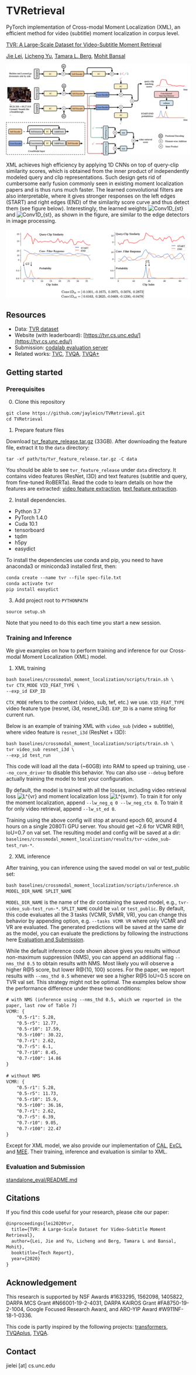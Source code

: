 TVRetrieval
=====
PyTorch implementation of Cross-modal Moment Localization (XML), an efficient method for
video (subtitle) moment localization in corpus level. 

[TVR: A Large-Scale Dataset for Video-Subtitle Moment Retrieval](https://arxiv.org/abs/2001.09099)

[Jie Lei](http://www.cs.unc.edu/~jielei/), [Licheng Yu](http://www.cs.unc.edu/~licheng/),
[Tamara L. Berg](http://tamaraberg.com/), [Mohit Bansal](http://www.cs.unc.edu/~mbansal/)


![model_overview](./imgs/model_overview.png)


XML achieves high efficiency by applying 1D CNNs on top of query-clip similarity scores, 
which is obtained from the inner product of independently modeled query and clip representations. 
Such design gets rid of cumbersome early fusion commonly seen in existing moment localization papers 
and is thus runs much faster. The learned convolutional filters are also interpretable, where it 
gives stronger responses on the left edges (START) and right edges (END) of the similarity 
score curve and thus detect them (see figure below). Interestingly, the learned weights 
![Conv1D_{st}](https://render.githubusercontent.com/render/math?math=Conv1D_%7Bst%7D) 
and ![Conv1D_{st}](https://render.githubusercontent.com/render/math?math=Conv1D_%7Bed%7D), 
as shown in the figure, are similar to the edge detectors in image processing.

![conv_example.png](./imgs/conv_example.png)

## Resources
- Data: [TVR dataset](./data/)
- Website (with leaderboard): [https://tvr.cs.unc.edu/](https://tvr.cs.unc.edu/)
- Submission: [codalab evaluation server](https://competitions.codalab.org/competitions/22780)
- Related works: [TVC](https://github.com/jayleicn/TVCaption), [TVQA](https://github.com/jayleicn/TVQA), [TVQA+](https://github.com/jayleicn/TVQAplus)

## Getting started
### Prerequisites
0. Clone this repository
```
git clone https://github.com/jayleicn/TVRetrieval.git
cd TVRetrieval
```

1. Prepare feature files

Download [tvr_feature_release.tar.gz](https://drive.google.com/file/d/1j4mVkXjKCgafW3ReNjZ2Rk6CKx0Fk_n5/view?usp=sharing) (33GB). 
After downloading the feature file, extract it to the `data` directory:
```
tar -xf path/to/tvr_feature_release.tar.gz -C data
```
You should be able to see `tvr_feature_release` under `data` directory. 
It contains video features (ResNet, I3D) and text features (subtitle and query, from fine-tuned RoBERTa). 
Read the code to learn details on how the features are extracted: 
[video feature extraction](./utils/video_feature), [text feature extraction](./utils/text_feature). 

2. Install dependencies.
- Python 3.7
- PyTorch 1.4.0
- Cuda 10.1
- tensorboard
- tqdm
- h5py
- easydict

To install the dependencies use conda and pip, 
you need to have anaconda3 or miniconda3 installed first, then:
```
conda create --name tvr --file spec-file.txt
conda activate tvr 
pip install easydict
```

3. Add project root to `PYTHONPATH`
```
source setup.sh
```
Note that you need to do this each time you start a new session.

### Training and Inference
We give examples on how to perform training and inference for our Cross-modal Moment Localization (XML) model.

1. XML training
```
bash baselines/crossmodal_moment_localization/scripts/train.sh \
tvr CTX_MODE VID_FEAT_TYPE \
--exp_id EXP_ID
```
`CTX_MODE` refers to the context (video, sub, tef, etc.) we use. 
`VID_FEAT_TYPE` video feature type (resnet, i3d, resnet_i3d). 
`EXP_ID` is a name string for current run. 

Below is an example of training XML with `video_sub` (video + subtitle), 
where video feature is `resnet_i3d` (ResNet + I3D):
```
bash baselines/crossmodal_moment_localization/scripts/train.sh \
tvr video_sub resnet_i3d \
--exp_id test_run
```
This code will load all the data (~60GB) into RAM to speed up training, 
use `--no_core_driver` to disable this behavior. You can also use `--debug` before actually training the model to 
test your configuration.

By default, the model is trained with all the losses, including 
video retrieval loss ![L^{vr}](https://render.githubusercontent.com/render/math?math=L%5E%7Bvr%7D) 
and moment localization loss ![L^{svmr}](https://render.githubusercontent.com/render/math?math=L%5E%7Bsvmr%7D).
To train it for only the moment localization, append `--lw_neg_q 0 --lw_neg_ctx 0`.
To train it for only video retrieval, append `--lw_st_ed 0`. 

Training using the above config will stop at around epoch 60, around 4 hours on a single 2080Ti GPU server.
You should get ~2.6 for VCMR R@1, IoU=0.7 on val set. 
The resulting model and config will be saved at a dir:
`baselines/crossmodal_moment_localization/results/tvr-video_sub-test_run-*`.

2. XML inference

After training, you can inference using the saved model on val or test_public set:
```
bash baselines/crossmodal_moment_localization/scripts/inference.sh MODEL_DIR_NAME SPLIT_NAME
```
`MODEL_DIR_NAME` is the name of the dir containing the saved model, 
e.g., `tvr-video_sub-test_run-*`. 
`SPLIT_NAME` could be `val` or `test_public`. 
By default, this code evaluates all the 3 tasks (VCMR, SVMR, VR), you can change this behavior 
by appending option, e.g. `--tasks VCMR VR` where only VCMR and VR are evaluated. 
The generated predictions will be saved at the same dir as the model, you can evaluate the predictions 
by following the instructions here [Evaluation and Submission](#Evaluation-and-Submission). 

While the default inference code shown above gives you results without non-maximum suppression (NMS), 
you can append an additional flag `--nms_thd 0.5` to obtain results with NMS. Most likely you will observe
a higher R@5 score, but lower R@{10, 100} scores. For the paper, we report results with `--nms_thd 0.5` 
whenever we see a higher R@5 IoU=0.5 score on TVR val set. This strategy might not be optimal.
The examples below show the performance difference under these two conditions:
```
# with NMS (inference using --nms_thd 0.5, which we reported in the paper, last row of Table 7)
VCMR: {
    "0.5-r1": 5.28,
    "0.5-r5": 12.77,
    "0.5-r10": 17.59,
    "0.5-r100": 30.22,
    "0.7-r1": 2.62,
    "0.7-r5": 6.1,
    "0.7-r10": 8.45,
    "0.7-r100": 14.86
}

# without NMS 
VCMR: {
    "0.5-r1": 5.28,
    "0.5-r5": 11.73,
    "0.5-r10": 15.9,
    "0.5-r100": 36.16,
    "0.7-r1": 2.62,
    "0.7-r5": 6.39,
    "0.7-r10": 9.05,
    "0.7-r100": 22.47
}
``` 

Except for XML model, we also provide our implementation of [CAL](https://arxiv.org/abs/1907.12763), 
[ExCL](https://arxiv.org/abs/1904.02755) and [MEE](https://arxiv.org/abs/1804.02516). 
Their training, inference and evaluation is similar to XML. 

### Evaluation and Submission
[standalone_eval/README.md](standalone_eval/README.md)


## Citations
If you find this code useful for your research, please cite our paper:
```
@inproceedings{lei2020tvr,
  title={TVR: A Large-Scale Dataset for Video-Subtitle Moment Retrieval},
  author={Lei, Jie and Yu, Licheng and Berg, Tamara L and Bansal, Mohit},
  booktitle={Tech Report},
  year={2020}
}
```

## Acknowledgement
This research is supported by NSF Awards #1633295, 1562098, 1405822, 
DARPA MCS Grant #N66001-19-2-4031, DARPA KAIROS Grant #FA8750-19-2-1004, 
Google Focused Research Award, and ARO-YIP Award #W911NF-18-1-0336.

This code is partly inspired by the following projects: 
[transformers](https://github.com/huggingface/transformers),
[TVQAplus](https://github.com/jayleicn/TVQAplus),
[TVQA](https://github.com/jayleicn/TVQA).

## Contact
jielei [at] cs.unc.edu
